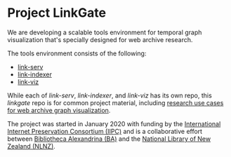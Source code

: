 # Project LinkGate

We are developing a scalable tools environment for temporal graph visualization that's specially designed for web archive research.

The tools environment consists of the following:

* [link-serv](https://github.com/arcalex/link-serv)
* [link-indexer](https://github.com/arcalex/link-indexer)
* [link-viz](https://github.com/arcalex/link-viz)

While each of _link-serv_, _link-indexer_, and _link-viz_ has its own repo, this _linkgate_ repo is for common project material, including [research use cases for web archive graph visualization](https://github.com/arcalex/linkgate/wiki).

The project was started in January 2020 with funding by the [International Internet Preservation Consortium (IIPC)](https://netpreserve.org/) and is a collaborative effort between [Bibliotheca Alexandrina (BA)](https://bibalex.org/) and the [National Library of New Zealand (NLNZ)](https://natlib.govt.nz/).
